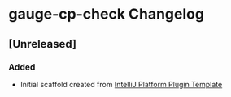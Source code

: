 <!-- Keep a Changelog guide -> https://keepachangelog.com -->

# gauge-cp-check Changelog

## [Unreleased]
### Added
- Initial scaffold created from [IntelliJ Platform Plugin Template](https://github.com/JetBrains/intellij-platform-plugin-template)
